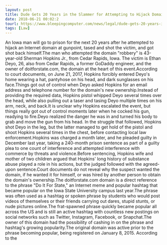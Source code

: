 ```yaml
---
layout: post
title: Dude Gets 20 Years in the Slammer for Attempting to Hijack Domain at Gunpoint
date: 2018-06-21 00:02:2
tourl: https://www.bleepingcomputer.com/news/legal/dude-gets-20-years-in-the-slammer-for-attempting-to-hijack-domain-at-gunpoint/
tags: [Law]
---
```

An Iowa man will go to prison for the next 20 years after he attempted to hijack an Internet domain at gunpoint, tased and shot the victim, and got shot back himself.The man who attempted the domain "robbery" is 43-year-old Sherman Hopkins Jr., from Cedar Rapids, Iowa. The victim is Ethan Deyo, 26, also from Cedar Rapids, a former GoDaddy engineer, and the owner of doitforstate.com, the domain at the heart of this event.According to court documents, on June 21, 2017, Hopkins forcibly entered Deyo's home wearing a hat, pantyhose on his head, and dark sunglasses on his face.Things got out of control when Deyo asked Hopkins for an email address and telephone number for the domain's new ownership.Instead of providing the required data, Hopkins pistol whipped Deyo several times over the head, while also pulling out a taser and tasing Deyo multiple times on his arm, neck, and back.It is unclear why Hopkins escalated the event, but things really got out of control moments later when he cocked his gun, readying to fire.Deyo realized the danger he was in and turned his body to grab and move the gun from his head. In the struggle that followed, Hopkins shot Deyo in the leg, but the latter managed to get hold of the pistol and shoot Hopkins several times in the chest, before contacting local law enforcement.Hopkins was charged a month later, and he pleaded guilty in December last year, taking a 240-month prison sentence as part of a guilty plea to one count of interference and attempted interference with commerce by threats and violence.Before sentencing, Hopkins wife and mother of two children argued that Hopkins' long history of substance abuse played a role in his actions, but the judged followed with the agreed-upon sentence.Court documents do not reveal why the suspect wanted the domain, if he wanted it for himself, or was hired by another person to obtain the domain's ownership.The doitforstate.com domain is a direct reference to the phrase "Do It For State," an Internet meme and popular hashtag that became popular on the Iowa State University campus last year.The phrase was often used as a hashtag or spoken phrase by students who would post videos of themselves or their friends carrying out dares, stupid stunts, or nude pictures online.The frat-spawned phrase quickly became popular all across the US and is still an active hashtag with countless new postings on social networks such as Twitter, Instagram, Facebook, or Snapchat.The owner of this domain had the possibility of cashing in on the phrase and hashtag's growing popularity.The original domain was active prior to the phrase becoming popular, being registered on January 8, 2015. According to the 